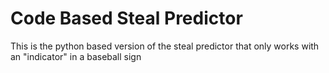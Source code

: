 # Code Based Steal Predictor
This is the python based version of the steal predictor that only works with an "indicator" in a baseball sign
